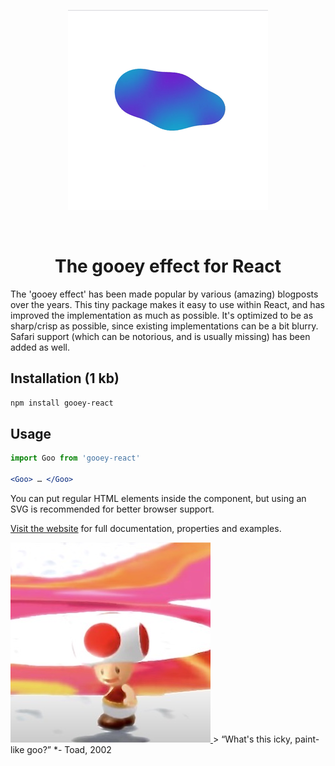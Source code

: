 <p align="center">
  <img alt="Preview" src="docs/static/preview.gif" height="320" width="320">
</p>
<p>‌</p>
<p align="center">
<h1 align="center">The gooey effect for React</h1>
</p>
The 'gooey effect' has been made popular by various (amazing) blogposts over the years. This tiny package makes it easy to use within React, and has improved the implementation as much as possible. It's optimized to be as sharp/crisp as possible, since existing implementations can be a bit blurry. Safari support (which can be notorious, and is usually missing) has been added as well.

## Installation (1 kb)
```sh
npm install gooey-react
```

## Usage
```jsx
import Goo from 'gooey-react'

<Goo> … </Goo>
```
You can put regular HTML elements inside the component, but using an SVG is recommended for better browser support.

[Visit the website](https://gooey-react.netlify.app/) for full documentation, properties and examples.

<a href="https://www.youtube.com/watch?v=KK4o5OA6NYg" target="_blank">
  <img alt="Super Mario Sunshine" src="docs/static/icky.jpeg" height="320" width="320">
</a>
> “What's this icky, paint-like goo?”
*- Toad, 2002

